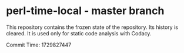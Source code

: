 # perl-time-local - master branch

This repository contains the frozen state of the repository.
Its history is cleared. It is used only for static code
analysis with Codacy.

Commit Time: 1729827447
